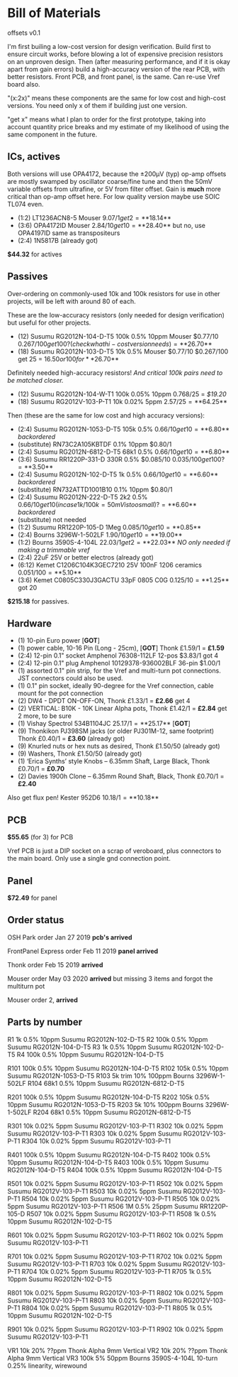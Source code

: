 # Bill of Materials

offsets v0.1

I'm first builing a low-cost version for design verification. Build first to ensure circuit works, before blowing a lot of expensive precision resistors on an unproven design. Then (after measuring performance, and if it is okay apart from gain errors) build a high-accuracy version of the rear PCB, with better resistors.  Front PCB, and front panel, is the same. Can re-use Vref board also.

"(x:2x)" means these components are the same for low cost and high-cost versions. You need only x of them if building just one version.

"get x" means what I plan to order for the first prototype, taking into account quantity price breaks and my estimate of my likelihood of using the same component in the future.

## ICs, actives

Both versions will use OPA4172, because the ±200μV (typ) op-amp offsets are mostly swamped by oscillator coarse/fine tune and then the 50mV variable offsets from ultrafine, or 5V from filter offset. Gain is **much** more critical than op-amp offset here. For low quality version maybe use SOIC TL074 even.

- (1:2) LT1236ACN8-5 Mouser $9.07/1 get 2 = **$18.14**
- (3:6) OPA4172ID Mouser $2.84/10 get 10 = **$28.40** but no, use OPA4197ID same as transpositeurs
- (2:4) 1N5817B (already got)

**$44.32** for actives

## Passives

Over-ordering on commonly-used 10k and 100k resistors for use in other projects, will be left with around 80 of each.

These are the low-accuracy resistors (only needed for design verification) but useful for other projects.

- (12) Susumu RG2012N-104-D-T5 100k 0.5% 10ppm Mouser $0.77/10 $0.267/100 get 100? (check what hi-cost version needs) = **$26.70**
- (18) Susumu RG2012N-103-D-T5 10k 0.5% Mouser $0.77/10 $0.267/100 get 25 = $16.50 or 100 for **$26.70**

Definitely needed high-accuracy resistors! *And critical 100k pairs need to be matched closer.*

- (12) Susumu RG2012N-104-W-T1 100k 0.05%  10ppm 0.768/25 = *$19.20*
- (18) Susumu RG2012V-103-P-T1 10k 0.02% 5ppm $2.57/25 = **$64.25**

Then (these are the same for low cost and high accuracy versions):

- (2:4) Susumu RG2012N-1053-D-T5 105k 0.5% $0.66/10 get 10 = **$6.80** _backordered_
- (substitute) RN73C2A105KBTDF 0.1% 10ppm $0.80/1
- (2:4) Susumu RG2012N-6812-D-T5 68k1 0.5% $0.66/10 get 10 = **$6.80**
- (3:6) Susumu RR1220P-331-D 330R 0.5% $0.085/10 $0.035/100 get 100? = **$3.50**
- (2:4) Susumu RG2012N-102-D-T5  1k 0.5% $0.66/10 get 10 = **$6.60**  _backordered_
- (substitute) RN732ATTD1001B10  0.1% 10ppm $0.80/1
- (2:4) Susumu RG2012N-222-D-T5   2k2 0.5% $0.66/10 get 10 (in case 1k/100k = 50mV is too small)? = **$6.60**  _backordered_
- (substitute) not needed
- (1:2) Susumu RR1220P-105-D 1Meg $0.085/10 get 10 = **$0.85**
- (2:4) Bourns 3296W-1-502LF $1.90/10 get 10 = **$19.00**
- (1:2) Bourns 3590S-4-104L  $22.03/1 get 2 = **$22.03** _NO only needed if making a trimmable vref_
- (2:4) 22uF 25V or better electros (already got)
- (6:12) Kemet C1206C104K3GEC7210 25V 100nF 1206 ceramics $0.051/100 = **$5.10**
- (3:6) Kemet C0805C330J3GACTU 33pF 0805 C0G $0.125/10 = **$1.25** got 20

**$215.18** for passives.

## Hardware

- (1) 10-pin Euro power [**GOT**]
- (1) power cable, 10-16 Pin (Long - 25cm), [**GOT**] Thonk £1.59/1 = **£1.59**
- (2:4) 12-pin 0.1" socket Amphenol 76308-112LF 12-pos $3.83/1 got 4
- (2:4) 12-pin 0.1" plug Amphenol 10129378-936002BLF 36-pin $1.00/1
- (1) assorted 0.1" pin strip, for the Vref and multi-turn pot connections. JST connectors could also be used.
- (1) 0.1" pin socket, ideally 90-degree for the Vref connection, cable mount for the pot connection
- (2) DW4 - DPDT ON-OFF-ON, Thonk £1.33/1 = **£2.66** get 4
- (2) VERTICAL: B10K - 10K Linear Alpha pots, Thonk £1.42/1 = **£2.84** get 2 more, to be sure
- (1) Vishay Spectrol 534B1104JC $25.17/1 = **$25.17**  [**GOT**]
- (9) Thonkikon PJ398SM jacks (or older PJ301M-12, same footprint) Thonk £0.40/1 =  **£3.60** (already got)
- (9) Knurled nuts or hex nuts as desired, Thonk £1.50/50 (already got)
- (9) Washers, Thonk £1.50/50 (already got)
- (1) ‘Erica Synths’ style Knobs – 6.35mm Shaft, Large Black, Thonk £0.70/1 = **£0.70**
- (2) Davies 1900h Clone – 6.35mm Round Shaft, Black, Thonk £0.70/1 = **£2.40**

Also get flux pen! Kester 952D6 $10.18/1 = **$10.18**

## PCB

**$55.65** (for 3) for PCB

Vref PCB is just a DIP socket on a scrap of veroboard, plus connectors to the main board. Only use a single gnd connection point.

## Panel

**$72.49** for panel

## Order status

OSH Park order Jan 27 2019 **pcb's arrived**

FrontPanel Express order Feb 11 2019 **panel arrived**

Thonk order Feb 15 2019 **arrived**

Mouser order May 03 2020 **arrived** but missing 3 items and forgot the multiturn pot

Mouser order 2, **arrived**

## Parts by number

R1      1k      0.5%    10ppm   Susumu RG2012N-102-D-T5
R2      100k    0.5%    10ppm   Susumu RG2012N-104-D-T5
R3      1k      0.5%    10ppm   Susumu RG2012N-102-D-T5
R4      100k    0.5%    10ppm   Susumu RG2012N-104-D-T5

R101    100k    0.5%    10ppm   Susumu RG2012N-104-D-T5
R102    105k    0.5%    10ppm   Susumu RG2012N-1053-D-T5
R103    5k trim 10%     100ppm  Bourns 3296W-1-502LF
R104    68k1    0.5%    10ppm   Susumu RG2012N-6812-D-T5

R201    100k    0.5%    10ppm   Susumu RG2012N-104-D-T5
R202    105k    0.5%    10ppm   Susumu RG2012N-1053-D-T5
R203    5k      10%     100ppm  Bourns 3296W-1-502LF
R204    68k1    0.5%    10ppm   Susumu RG2012N-6812-D-T5

R301    10k     0.02%  5ppm     Susumu RG2012V-103-P-T1
R302    10k     0.02%  5ppm     Susumu RG2012V-103-P-T1
R303    10k     0.02%  5ppm     Susumu RG2012V-103-P-T1
R304    10k     0.02%  5ppm     Susumu RG2012V-103-P-T1

R401    100k    0.5%    10ppm   Susumu RG2012N-104-D-T5
R402    100k    0.5%    10ppm   Susumu RG2012N-104-D-T5
R403    100k    0.5%    10ppm   Susumu RG2012N-104-D-T5
R404    100k    0.5%    10ppm   Susumu RG2012N-104-D-T5

R501    10k     0.02%  5ppm     Susumu RG2012V-103-P-T1
R502    10k     0.02%  5ppm     Susumu RG2012V-103-P-T1
R503    10k     0.02%  5ppm     Susumu RG2012V-103-P-T1
R504    10k     0.02%  5ppm     Susumu RG2012V-103-P-T1
R505    10k     0.02%  5ppm     Susumu RG2012V-103-P-T1
R506    1M      0.5%   25ppm    Susumu RR1220P-105-D
R507    10k     0.02%  5ppm     Susumu RG2012V-103-P-T1
R508    1k      0.5%   10ppm    Susumu RG2012N-102-D-T5

R601    10k     0.02%  5ppm     Susumu RG2012V-103-P-T1
R602    10k     0.02%  5ppm     Susumu RG2012V-103-P-T1

R701    10k     0.02%  5ppm     Susumu RG2012V-103-P-T1
R702    10k     0.02%  5ppm     Susumu RG2012V-103-P-T1
R703    10k     0.02%  5ppm     Susumu RG2012V-103-P-T1
R704    10k     0.02%  5ppm     Susumu RG2012V-103-P-T1
R705    1k      0.5%   10ppm    Susumu RG2012N-102-D-T5

R801    10k     0.02%  5ppm     Susumu RG2012V-103-P-T1
R802    10k     0.02%  5ppm     Susumu RG2012V-103-P-T1
R803    10k     0.02%  5ppm     Susumu RG2012V-103-P-T1
R804    10k     0.02%  5ppm     Susumu RG2012V-103-P-T1
R805    1k      0.5%   10ppm    Susumu RG2012N-102-D-T5

R901    10k     0.02%  5ppm     Susumu RG2012V-103-P-T1
R902    10k     0.02%  5ppm     Susumu RG2012V-103-P-T1

VR1     10k     20%    ??ppm    Thonk Alpha 9mm Vertical
VR2     10k     20%    ??ppm    Thonk Alpha 9mm Vertical
VR3     100k    5%     50ppm    Bourns 3590S-4-104L 10-turn 0.25% linearity, wirewound